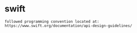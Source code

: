 # swift
    followed programming convention located at: https://www.swift.org/documentation/api-design-guidelines/